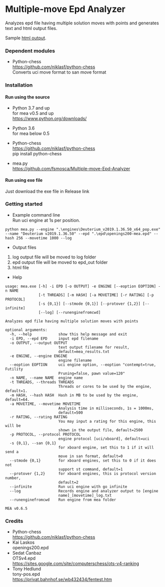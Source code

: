 # Multiple-move Epd Analyzer
Analyzes epd file having multiple solution moves with points and generates text and html output files.

Sample [html output](https://fsmosca.github.io/Multiple-move-Epd-Analyzer/).

### Dependent modules
* Python-chess <br>
https://github.com/niklasf/python-chess <br>
Converts uci move format to san move format

### Installation
#### Run using the source
* Python 3.7 and up  
  for mea v0.5 and up  
  https://www.python.org/downloads/  
* Python 3.6  
  for mea below 0.5
  
* Python-chess  
https://github.com/niklasf/python-chess  
pip install python-chess

* mea.py  
https://github.com/fsmosca/Multiple-move-Epd-Analyzer

#### Run using exe file
Just download the exe file in Release link

### Getting started
* Example command line  
Run uci engine at 1s per position.
```
python mea.py --engine ".\engines\Deuterium_v2019.1.36.50_x64_pop.exe" --name "Deuterium v2019.1.36.50" --epd ".\epd\openings200-mea.epd" --hash 256 --movetime 1000 --log
```

* Output files
1. log output file will be moved to log folder  
2. epd output file will be moved to epd_out folder  
3. html file

* Help
```
usage: mea.exe [-h] -i EPD [-o OUTPUT] -e ENGINE [--eoption EOPTION] -n NAME
               [-t THREADS] [-m HASH] [-a MOVETIME] [-r RATING] [-p PROTOCOL]
               [-s {0,1}] [--stmode {0,1}] [--protover {1,2}] [--infinite]
               [--log] [--runenginefromcwd]

Analyzes epd file having multiple solution moves with points

optional arguments:
  -h, --help            show this help message and exit
  -i EPD, --epd EPD     input epd filename
  -o OUTPUT, --output OUTPUT
                        text output filename for result,
                        default=mea_results.txt
  -e ENGINE, --engine ENGINE
                        engine filename
  --eoption EOPTION     uci engine option, --eoption "contempt=true, Futility
                        Pruning=false, pawn value=120"
  -n NAME, --name NAME  engine name
  -t THREADS, --threads THREADS
                        Threads or cores to be used by the engine, default=1.
  -m HASH, --hash HASH  Hash in MB to be used by the engine, default=64.
  -a MOVETIME, --movetime MOVETIME
                        Analysis time in milliseconds, 1s = 1000ms,
                        default=500
  -r RATING, --rating RATING
                        You may input a rating for this engine, this will be
                        shown in the output file, default=2500
  -p PROTOCOL, --protocol PROTOCOL
                        engine protocol [uci/xboard], default=uci
  -s {0,1}, --san {0,1}
                        for xboard engine, set this to 1 if it will send a
                        move in san format, default=0
  --stmode {0,1}        for xboard engines, set this to 0 if it does not
                        support st command, default=1
  --protover {1,2}      for xboard engines, this is protocol version number,
                        default=2
  --infinite            Run uci engine with go infinite
  --log                 Records engine and analyzer output to [engine
                        name]_[movetime]_log.txt
  --runenginefromcwd    Run engine from mea folder

MEA v0.6.5
```

### Credits
* Python-chess <br>
https://github.com/niklasf/python-chess  
* Kai Laskos  
openings200.epd
* Sedat Canbaz  
OTSv4.epd  
https://sites.google.com/site/computerschess/ots-v4-ranking
* Tony Hedlund  
tony-pos.epd  
https://privat.bahnhof.se/wb432434/fentest.htm

